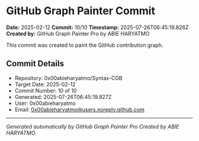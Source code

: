 # GitHub Graph Painter Commit

**Date:** 2025-02-12
**Commit:** 10/10
**Timestamp:** 2025-07-26T06:45:19.826Z
**Created by:** GitHub Graph Painter Pro by ABIE HARYATMO

This commit was created to paint the GitHub contribution graph.

## Commit Details
- Repository: 0x00abieharyatmo/Syntax-CGB
- Target Date: 2025-02-12
- Commit Number: 10 of 10
- Generated: 2025-07-26T06:45:19.827Z
- User: 0x00abieharyatmo
- Email: 0x00abieharyatmo@users.noreply.github.com

---
*Generated automatically by GitHub Graph Painter Pro*
*Created by ABIE HARYATMO*
